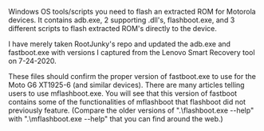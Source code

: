 Windows OS tools/scripts you need to flash an extracted ROM for Motorola devices. It contains adb.exe, 2 supporting .dll's, flashboot.exe, and 3 different scripts to flash extracted ROM's directly to the device.

I have merely taken RootJunky's repo and updated the adb.exe and fastboot.exe with versions I captured from the Lenovo Smart Recovery tool on 7-24-2020.

These files should confirm the proper version of fastboot.exe to use for the Moto G6 XT1925-6 (and similar devices). There are many articles telling users to use mflashboot.exe. You will see that this version of fastboot contains some of the functionalities of mflashboot that flashboot did not previously feature. (Compare the older versions of ".\flashboot.exe --help" with ".\mflashboot.exe --help" that you can find around the web.)
